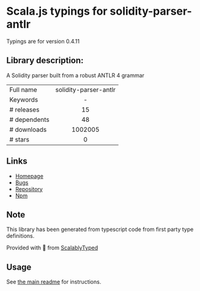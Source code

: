 
# Scala.js typings for solidity-parser-antlr

Typings are for version 0.4.11

## Library description:
A Solidity parser built from a robust ANTLR 4 grammar

|                    |                 |
| ------------------ | :-------------: |
| Full name          | solidity-parser-antlr |
| Keywords           | - |
| # releases         | 15 |
| # dependents       | 48 |
| # downloads        | 1002005 |
| # stars            | 0 |

## Links
- [Homepage](https://github.com/federicobond/solidity-parser-antlr)
- [Bugs](https://github.com/federicobond/solidity-parser-antlr/issues)
- [Repository](https://github.com/federicobond/solidity-parser-antlr)
- [Npm](https://www.npmjs.com/package/solidity-parser-antlr)
    


## Note
This library has been generated from typescript code from first party type definitions.

Provided with :purple_heart: from [ScalablyTyped](https://github.com/oyvindberg/ScalablyTyped)

## Usage
See [the main readme](../../readme.md) for instructions.


